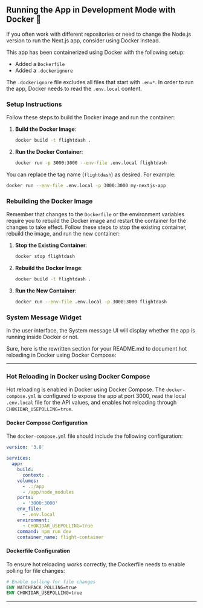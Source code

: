 ## Running the App in Development Mode with Docker 🐋

If you often work with different repositories or need to change the Node.js version to run the Next.js app, consider using Docker instead.

This app has been containerized using Docker with the following setup:

- Added a `Dockerfile`
- Added a `.dockerignore`

The `.dockerignore` file excludes all files that start with `.env*`. In order to run the app, Docker needs to read the `.env.local` content.

### Setup Instructions

Follow these steps to build the Docker image and run the container:

1. **Build the Docker Image**:

   ```bash
   docker build -t flightdash .
   ```

2. **Run the Docker Container**:

   ```bash
   docker run -p 3000:3000 --env-file .env.local flightdash
   ```

You can replace the tag name (`flightdash`) as desired. For example:

```bash
docker run --env-file .env.local -p 3000:3000 my-nextjs-app
```

### Rebuilding the Docker Image

Remember that changes to the `Dockerfile` or the environment variables require you to rebuild the Docker image and restart the container for the changes to take effect. Follow these steps to stop the existing container, rebuild the image, and run the new container:

1. **Stop the Existing Container**:

   ```bash
   docker stop flightdash
   ```

2. **Rebuild the Docker Image**:

   ```bash
   docker build -t flightdash .
   ```

3. **Run the New Container**:

   ```bash
   docker run --env-file .env.local -p 3000:3000 flightdash
   ```

### System Message Widget

In the user interface, the System message UI will display whether the app is running inside Docker or not.


Sure, here is the rewritten section for your README.md to document hot reloading in Docker using Docker Compose:

---

### Hot Reloading in Docker using Docker Compose

Hot reloading is enabled in Docker using Docker Compose. The `docker-compose.yml` is configured to expose the app at port 3000, read the local `.env.local` file for the API values, and enables hot reloading through `CHOKIDAR_USEPOLLING=true`.

#### Docker Compose Configuration

The `docker-compose.yml` file should include the following configuration:

```yaml
version: '3.8'

services:
  app:
    build:
      context: .
    volumes:
      - .:/app
      - /app/node_modules
    ports:
      - '3000:3000'
    env_file:
      - .env.local
    environment:
      - CHOKIDAR_USEPOLLING=true
    command: npm run dev
    container_name: flight-container
```

#### Dockerfile Configuration

To ensure hot reloading works correctly, the Dockerfile needs to enable polling for file changes:

```Dockerfile
# Enable polling for file changes
ENV WATCHPACK_POLLING=true
ENV CHOKIDAR_USEPOLLING=true
```

---
